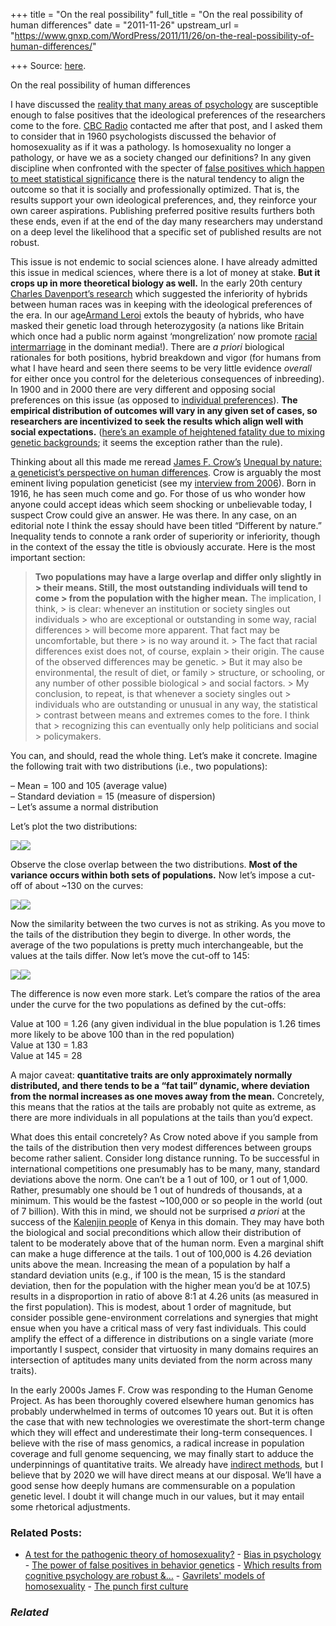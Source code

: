 +++
title = "On the real possibility"
full_title = "On the real possibility of human differences"
date = "2011-11-26"
upstream_url = "https://www.gnxp.com/WordPress/2011/11/26/on-the-real-possibility-of-human-differences/"

+++
Source: [here](https://www.gnxp.com/WordPress/2011/11/26/on-the-real-possibility-of-human-differences/).

On the real possibility of human differences

I have discussed the [reality that many areas of psychology](http://blogs.discovermagazine.com/gnxp/2011/11/social-psychology-like-medical-science-except-it-doesnt-kill-you/) are susceptible enough to false positives that the ideological preferences of the researchers come to the fore. [CBC Radio](http://www.cbc.ca/radio/) contacted me after that post, and I asked them to consider that in 1960 psychologists discussed the behavior of homosexuality as if it was a pathology. Is homosexuality no longer a pathology, or have we as a society changed our definitions? In any given discipline when confronted with the specter of [false positives which happen to meet statistical significance](http://blogs.discovermagazine.com/gnxp/2011/11/the-power-of-false-positives-in-behavior-genetics/) there is the natural tendency to align the outcome so that it is socially and professionally optimized. That is, the results support your own ideological preferences, and, they reinforce your own career aspirations. Publishing preferred positive results furthers both these ends, even if at the end of the day many researchers may understand on a deep level the likelihood that a specific set of published results are not robust.

This issue is not endemic to social sciences alone. I have already admitted this issue in medical sciences, where there is a lot of money at stake. **But it crops up in more theoretical biology as well.** In the early 20th century [Charles Davenport’s research](https://en.wikipedia.org/wiki/Charles_Davenport#Eugenics_creed) which suggested the inferiority of hybrids between human races was in keeping with the ideological preferences of the era. In our age[Armand Leroi](http://www.telegraph.co.uk/science/science-news/3323222/Meet-the-worlds-most-perfect-mutant.html) extols the beauty of hybrids, who have masked their genetic load through heterozygosity (a nations like Britain which once had a public norm against ‘mongrelization’ now promote [racial intermarriage](http://www.bbc.co.uk/programmes/b015skx4) in the dominant media!). There are *a priori* biological rationales for both positions, hybrid breakdown and vigor (for humans from what I have heard and seen there seems to be very little evidence *overall* for either once you control for the deleterious consequences of inbreeding). In 1900 and in 2000 there are very different and opposing social preferences on this issue (as opposed to [individual preferences](http://blogs.discovermagazine.com/gnxp/2010/10/female-race-consciousness-as-prudence/)). **The empirical distribution of outcomes will vary in any given set of cases, so researchers are incentivized to seek the results which align well with social expectations.** ([here’s an example of heightened fatality due to mixing genetic backgrounds](http://www.ncbi.nlm.nih.gov/pubmed/16282974?dopt=Abstract); it seems the exception rather than the rule).

Thinking about all this made me reread [James F. Crow’s](https://en.wikipedia.org/wiki/James_F._Crow) [Unequal by nature: a geneticist’s perspective on human differences](http://www.amacad.org/publications/winter2002/Crow.pdf). Crow is arguably the most eminent living population geneticist (see my [interview from 2006](https://www.gnxp.com/blog/2006/06/10-questions-for-jim-crow.php)). Born in 1916, he has seen much come and go. For those of us who wonder how anyone could accept ideas which seem shocking or unbelievable today, I suspect Crow could give an answer. He was there. In any case, on an editorial note I think the essay should have been titled “Different by nature.” Inequality tends to connote a rank order of superiority or inferiority, though in the context of the essay the title is obviously accurate. Here is the most important section:

> **Two populations may have a large overlap and differ only slightly in > their means. Still, the most outstanding individuals will tend to come > from the population with the higher mean.** The implication, I think, > is clear: whenever an institution or society singles out individuals > who are exceptional or outstanding in some way, racial differences > will become more apparent. That fact may be uncomfortable, but there > is no way around it. >
> The fact that racial differences exist does not, of course, explain > their origin. The cause of the observed differences may be genetic. > But it may also be environmental, the result of diet, or family > structure, or schooling, or any number of other possible biological > and social factors. >
> My conclusion, to repeat, is that whenever a society singles out > individuals who are outstanding or unusual in any way, the statistical > contrast between means and extremes comes to the fore. I think that > recognizing this can eventually only help politicians and social > policymakers.

You can, and should, read the whole thing. Let’s make it concrete. Imagine the following trait with two distributions (i.e., two populations):

– Mean = 100 and 105 (average value)  
– Standard deviation = 15 (measure of dispersion)  
– Let’s assume a normal distribution

Let’s plot the two distributions:

[![](https://i0.wp.com/blogs.discovermagazine.com/gnxp/files/2011/11/curve1.png?resize=502%2C318)![](https://i0.wp.com/blogs.discovermagazine.com/gnxp/files/2011/11/curve1.png?resize=502%2C318)](https://i0.wp.com/blogs.discovermagazine.com/gnxp/files/2011/11/curve1.png)

Observe the close overlap between the two distributions. **Most of the variance occurs within both sets of populations.** Now let’s impose a cut-off of about \~130 on the curves:

[![](https://i0.wp.com/blogs.discovermagazine.com/gnxp/files/2011/11/curve2.png?resize=500%2C362)![](https://i0.wp.com/blogs.discovermagazine.com/gnxp/files/2011/11/curve2.png?resize=500%2C362)](https://i0.wp.com/blogs.discovermagazine.com/gnxp/files/2011/11/curve2.png)

Now the similarity between the two curves is not as striking. As you move to the tails of the distribution they begin to diverge. In other words, the average of the two populations is pretty much interchangeable, but the values at the tails differ. Now let’s move the cut-off to 145:

[![](https://i0.wp.com/blogs.discovermagazine.com/gnxp/files/2011/11/curve3.png?resize=502%2C363)![](https://i0.wp.com/blogs.discovermagazine.com/gnxp/files/2011/11/curve3.png?resize=502%2C363)](https://i0.wp.com/blogs.discovermagazine.com/gnxp/files/2011/11/curve3.png)

The difference is now even more stark. Let’s compare the ratios of the area under the curve for the two populations as defined by the cut-offs:

Value at 100 = 1.26 (any given individual in the blue population is 1.26 times more likely to be above 100 than in the red population)  
Value at 130 = 1.83  
Value at 145 = 28

A major caveat: **quantitative traits are only approximately normally distributed, and there tends to be a “fat tail” dynamic, where deviation from the normal increases as one moves away from the mean.** Concretely, this means that the ratios at the tails are probably not quite as extreme, as there are more individuals in all populations at the tails than you’d expect.

What does this entail concretely? As Crow noted above if you sample from the tails of the distribution then very modest differences between groups become rather salient. Consider long distance running. To be successful in international competitions one presumably has to be many, many, standard deviations above the norm. One can’t be a 1 out of 100, or 1 out of 1,000. Rather, presumably one should be 1 out of hundreds of thousands, at a minimum. This would be the fastest \~100,000 or so people in the world (out of 7 billion). With this in mind, we should not be surprised *a priori* at the success of the [Kalenjin people](https://en.wikipedia.org/wiki/Kalenjin_people) of Kenya in this domain. They may have both the biological and social preconditions which allow their distribution of talent to be moderately above that of the human norm. Even a marginal shift can make a huge difference at the tails. 1 out of 100,000 is 4.26 deviation units above the mean. Increasing the mean of a population by half a standard deviation units (e.g., if 100 is the mean, 15 is the standard deviation, then for the population with the higher mean you’d be at 107.5) results in a disproportion in ratio of above 8:1 at 4.26 units (as measured in the first population). This is modest, about 1 order of magnitude, but consider possible gene-environment correlations and synergies that might ensue when you have a critical mass of very fast individuals. This could amplify the effect of a difference in distributions on a single variate (more importantly I suspect, consider that virtuosity in many domains requires an intersection of aptitudes many units deviated from the norm across many traits).

In the early 2000s James F. Crow was responding to the Human Genome Project. As has been thoroughly covered elsewhere human genomics has probably underwhelmed in terms of outcomes 10 years out. But it is often the case that with new technologies we overestimate the short-term change which they will effect and underestimate their long-term consequences. I believe with the rise of mass genomics, a radical increase in population coverage and full genome sequencing, we may finally start to adduce the underpinnings of quantitative traits. We already have [indirect methods](http://blogs.discovermagazine.com/gnxp/2011/05/the-pygmies-are-short-because-nature-made-them-so/), but I believe that by 2020 we will have direct means at our disposal. We’ll have a good sense how deeply humans are commensurable on a population genetic level. I doubt it will change much in our values, but it may entail some rhetorical adjustments.

### Related Posts:

- [A test for the pathogenic theory of
  homosexuality?](https://www.gnxp.com/WordPress/2009/02/20/a-test-for-the-pathogenic-theory-of-homosexuality/) - [Bias in
  psychology](https://www.gnxp.com/WordPress/2012/05/16/bias-in-psychology/) - [The power of false positives in behavior
  genetics](https://www.gnxp.com/WordPress/2011/11/23/the-power-of-false-positives-in-behavior-genetics/) - [Which results from cognitive psychology are robust
  &…](https://www.gnxp.com/WordPress/2012/10/30/which-results-from-cognitive-psychology-are-robust-real/) - [Gavrilets' models of
  homosexuality](https://www.gnxp.com/WordPress/2007/01/13/gavrilets-models-of-homosexuality/) - [The punch first
  culture](https://www.gnxp.com/WordPress/2012/07/26/the-punch-first-culture/)

### *Related*

[](https://www.addtoany.com/add_to/facebook?linkurl=https%3A%2F%2Fwww.gnxp.com%2FWordPress%2F2011%2F11%2F26%2Fon-the-real-possibility-of-human-differences%2F&linkname=On%20the%20real%20possibility%20of%20human%20differences "Facebook")[](https://www.addtoany.com/add_to/twitter?linkurl=https%3A%2F%2Fwww.gnxp.com%2FWordPress%2F2011%2F11%2F26%2Fon-the-real-possibility-of-human-differences%2F&linkname=On%20the%20real%20possibility%20of%20human%20differences "Twitter")[](https://www.addtoany.com/add_to/email?linkurl=https%3A%2F%2Fwww.gnxp.com%2FWordPress%2F2011%2F11%2F26%2Fon-the-real-possibility-of-human-differences%2F&linkname=On%20the%20real%20possibility%20of%20human%20differences "Email")[](https://www.addtoany.com/share)
